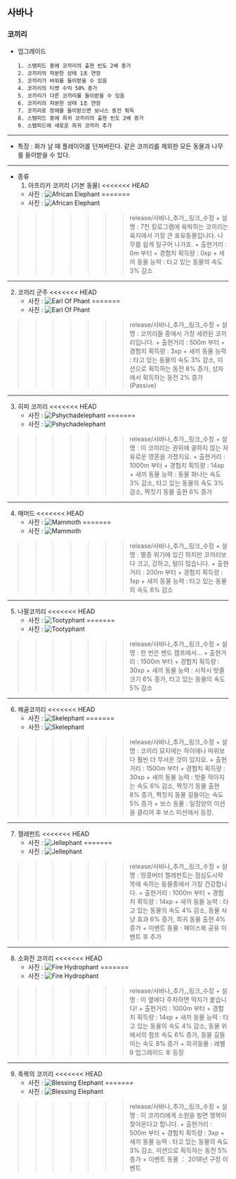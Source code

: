 ## 사바나
### 코끼리
+ 업그레이드

      1. 스탬피드 중에 코끼리의 출현 빈도 2배 증가
      2. 코끼리의 차분한 상태 1초 연장
      3. 코끼리가 바위를 들이받을 수 있음
      4. 코끼리의 티켓 수익 50% 증가
      5. 코끼리가 다른 코끼리를 들이받을 수 있음
      6. 코끼리의 차분한 상태 1초 연장
      7. 코끼리로 장애물 들이받으면 보너스 동전 획득
      8. 스탬피드 중에 희귀 코끼리의 출현 빈도 2배 증가
      9. 스탬피드에 새로운 희귀 코끼리 추가


***
+ 특징 : 화가 날 때 플레이어를 던져버린다. 같은 코끼리를 제외한 모든 동물과 나무를 들이받을 수 있다.
***
+ 종류
  1. 아프리카 코끼리 (기본 동물)
<<<<<<< HEAD
    + 사진 : ![African Elephant](./elephantpicture/AfricanElephant.jpg)
=======
    + 사진 : ![African Elephant](./elephant_picture/African_Elephant.jpg)
>>>>>>> release/사바나_추가,_링크_수정
    + 설명 : 7천 킬로그램에 육박하는 코끼리는 육지에서 가장 큰 포유동물입니다. 나무를 쉽게 일구어 나가죠.
    + 출현거리 : 0m 부터
    + 경험치 획득량 : 0xp
    + 새끼 동물 능력 : 타고 있는 동물의 속도 3% 감소
***
  2. 코끼리 군주
<<<<<<< HEAD
      + 사진 : ![Earl Of Phant](./elephantpicture/EarlOfPhant.jpg)
=======
      + 사진 : ![Earl Of Phant](./elephant_picture/Earl_Of_Phant.jpg)
>>>>>>> release/사바나_추가,_링크_수정
      + 설명 : 코끼리들 중에서 가장 세련된 코끼리입니다.
      + 출현거리 : 500m 부터
      + 경험치 획득량 : 3xp
      + 새끼 동물 능력 : 타고 있는 동물의 속도 3% 감소, 미션으로 획득하는 동전 8% 증가, 상자에서 획득하는 동전 2% 증가(Passive)
***
  3. 히피 코끼리
<<<<<<< HEAD
      + 사진 : ![Pshychadelephant](./elephantpicture/Pshychadelephant.jpg)
=======
      + 사진 : ![Pshychadelephant](./elephant_picture/Pshychadelephant.jpg)
>>>>>>> release/사바나_추가,_링크_수정
      + 설명 : 이 코끼리는 권위에 굴하지 않는 자유로운 영혼을 가졌지요.
      + 출현거리 : 1000m 부터
      + 경험치 획득량 : 14xp
      + 새끼 동물 능력 : 동물 화나는 속도 3% 감소, 타고 있는 동물의 속도 3% 감소, 짝짓기 동물 출현 6% 증가
***
  4. 매머드
<<<<<<< HEAD
      + 사진 : ![Mammoth](./elephantpicture/Mammoth.jpg)
=======
      + 사진 : ![Mammoth](./elephant_picture/Mammoth.jpg)
>>>>>>> release/사바나_추가,_링크_수정
      + 설명 : 멸종 위기에 있긴 하지만 코끼리보다 크고, 강하고, 털이 많습니다.
      + 출현거리 : 200m 부터
      + 경험치 획득량 : 1xp
      + 새끼 동물 능력 : 타고 있는 동물의 속도 6% 감소
***
  5. 나팔코끼리
<<<<<<< HEAD
      + 사진 : ![Tootyphant](./elephantpicturet/Tootyphant.jpg)
=======
      + 사진 : ![Tootyphant](./elephant_picture/Tootyphant.jpg)
>>>>>>> release/사바나_추가,_링크_수정
      + 설명 : 한 번은 밴드 캠프에서...
      + 출현거리 : 1500m 부터
      + 경험치 획득량 : 30xp
      + 새끼 동물 능력 : 시작시 밧줄 크기 6% 증가, 타고 있는 동물의 속도 5% 감소
***
  6. 해골코끼리
<<<<<<< HEAD
      + 사진 : ![Skelephant](./elephantpicture/Skelephant.jpg)
=======
      + 사진 : ![Skelephant](./elephant_picture/Skelephant.jpg)
>>>>>>> release/사바나_추가,_링크_수정
      + 설명 : 코끼리 묘지에는 하이에나 따위보다 훨씬 더 무서운 것이 있지요.
      + 출현거리 : 1500m 부터
      + 경험치 획득량 : 30xp
      + 새끼 동물 능력 : 밧줄 작아지는 속도 6% 감소, 짝짓기 동물 출현 8% 증가, 짝짓지 동물 길들이는 속도 5% 증가
      + 보스 동물 : 일정양의 미션을 클리어 후 보스 미션에서 등장.
***
  7. 젤레펀트
<<<<<<< HEAD
      + 사진 : ![Jellephant](./elephantpicture/Jellephant.jpg)
=======
      + 사진 : ![Jellephant](./elephant_picture/Jellephant.jpg)
>>>>>>> release/사바나_추가,_링크_수정
      + 설명 : 땅콩버터 젤레펀트는 점심도시락목에 속하는 동물종에서 가장 건강합니다.
      + 출현거리 : 1000m 부터
      + 경험치 획득량 : 14xp
      + 새끼 동물 능력 : 타고 있는 동물의 속도 4% 감소, 동물 사냥 효과 6% 증가, 희귀 동물 출현 4% 증가
      + 이벤트 동물 : 페이스북 공유 이벤트 후 추가
***
  8. 소화전 코끼리
<<<<<<< HEAD
      + 사진 : ![Fire Hydrophant](./elephantpicture/FireHydrophant.jpg)
=======
      + 사진 : ![Fire Hydrophant](./elephant_picture/Fire_Hydrophant.jpg)
>>>>>>> release/사바나_추가,_링크_수정
      + 설명 : 이 옆에다 주차하면 딱지가 붙습니다!
      + 출현거리 : 1000m 부터
      + 경험치 획득량 : 14xp
      + 새끼 동물 능력 : 타고 있는 동물의 속도 4% 감소, 동물 위에서의 점프 속도 6% 증가, 동물 길들이는 속도 8% 증가
      + 희귀동물 : 레벨 9 업그레이드 후 등장
***
  9. 축복의 코끼리
<<<<<<< HEAD
      + 사진 : ![Blessing Elephant](./elephantpicture/BlessingElephant.png)
=======
      + 사진 : ![Blessing Elephant](./elephant_picture/Blessing_Elephant.png)
>>>>>>> release/사바나_추가,_링크_수정
      + 설명 : 이 코끼리에게 소원을 빌면 행복이 찾아온다고 합니다.
      + 출현거리 : 500m 부터
      + 경험치 획득량 : 3xp
      + 새끼 동물 능력 : 타고 있는 동물의 속도 3% 감소, 미션으로 획득하는 동전 5% 증가
      + 이벤트 동물 ： 2018년 구정 이벤트
